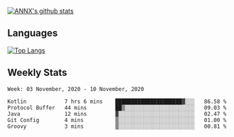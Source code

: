 [![ANNX's github stats](https://github-readme-stats.vercel.app/api?username=NXAN2901&count_private=true&show_icons=true&theme=vue)](https://github.com/NXAN2901)

## Languages
[![Top Langs](https://github-readme-stats.vercel.app/api/top-langs/?username=NXAN2901)](https://github.com/NXAN2901)

## Weekly Stats
<!--START_SECTION:waka-->
```text
Week: 03 November, 2020 - 10 November, 2020

Kotlin            7 hrs 6 mins    █████████████████████▓░░░   86.58 % 
Protocol Buffer   44 mins         ██▒░░░░░░░░░░░░░░░░░░░░░░   09.03 % 
Java              12 mins         ▓░░░░░░░░░░░░░░░░░░░░░░░░   02.47 % 
Git Config        4 mins          ▒░░░░░░░░░░░░░░░░░░░░░░░░   01.00 % 
Groovy            3 mins          ▒░░░░░░░░░░░░░░░░░░░░░░░░   00.81 % 
```
<!--END_SECTION:waka-->
